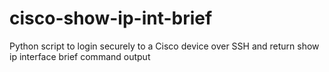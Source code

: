 # cisco-show-ip-int-brief
Python script to login securely to a Cisco device over SSH and return show ip interface brief command output
